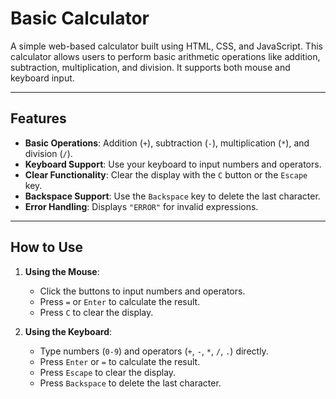 # Basic Calculator

A simple web-based calculator built using HTML, CSS, and JavaScript. This calculator allows users to perform basic arithmetic operations like addition, subtraction, multiplication, and division. It supports both mouse and keyboard input.

---

## Features
- **Basic Operations**: Addition (`+`), subtraction (`-`), multiplication (`*`), and division (`/`).
- **Keyboard Support**: Use your keyboard to input numbers and operators.
- **Clear Functionality**: Clear the display with the `C` button or the `Escape` key.
- **Backspace Support**: Use the `Backspace` key to delete the last character.
- **Error Handling**: Displays `"ERROR"` for invalid expressions.

---

## How to Use
1. **Using the Mouse**:
   - Click the buttons to input numbers and operators.
   - Press `=` or `Enter` to calculate the result.
   - Press `C` to clear the display.

2. **Using the Keyboard**:
   - Type numbers (`0-9`) and operators (`+`, `-`, `*`, `/`, `.`) directly.
   - Press `Enter` or `=` to calculate the result.
   - Press `Escape` to clear the display.
   - Press `Backspace` to delete the last character.
